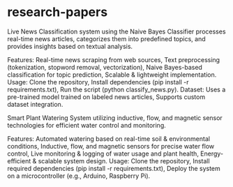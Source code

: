 # research-papers
Live News Classification system using the Naive Bayes Classifier processes real-time news articles, categorizes them into predefined topics, and provides insights based on textual analysis.

Features: Real-time news scraping from web sources, Text preprocessing (tokenization, stopword removal, vectorization), Naive Bayes-based classification for topic prediction, Scalable & lightweight implementation.
Usage: Clone the repository, Install dependencies (pip install -r requirements.txt), Run the script (python classify_news.py).
Dataset: Uses a pre-trained model trained on labeled news articles, Supports custom dataset integration.


Smart Plant Watering System utilizing inductive, flow, and magnetic sensor technologies for efficient water control and monitoring.

Features: Automated watering based on real-time soil & environmental conditions, Inductive, flow, and magnetic sensors for precise water flow control, Live monitoring & logging of water usage and plant health, Energy-efficient & scalable system design.
Usage: Clone the repository, Install required dependencies (pip install -r requirements.txt), Deploy the system on a microcontroller (e.g., Arduino, Raspberry Pi).

